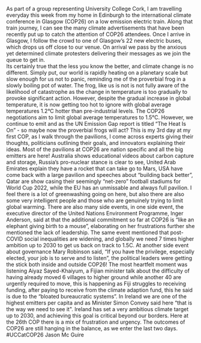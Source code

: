 As part of a group representing University College Cork, I am travelling everyday this week from my home in Edinburgh to the international climate conference in Glasgow (COP26) on a low emission electric train. Along that train journey, I can see the many climate advertisements that have been recently put up to catch the attention of COP26 attendees. Once I arrive in Glasgow, I follow the crowd to one of Glasgow’s 22 new electric buses, which drops us off close to our venue. On arrival we pass by the anxious yet determined climate protesters delivering their messages as we join the queue to get in.  
Its certainly true that the less you know the better, and climate change is no different. Simply put, our world is rapidly heating on a planetary scale but slow enough for us not to panic, reminding me of the proverbial frog in a slowly boiling pot of water. The frog, like us is not is not fully aware of the likelihood of catastrophe as the change in temperature is too gradually to provoke significant action. However, despite the gradual increase in global temperature, it is now getting too hot to ignore with global average temperatures 1.2°C hotter than pre-industrial levels. The COP26 negotiations aim to limit global average temperatures to 1.5°C. However, we continue to emit and as the UN Emission Gap report is titled “The Heat Is On”  - so maybe now the proverbial frogs will act? 
This is my 3rd day at my first COP, as I walk through the pavilions, I come across experts giving their thoughts, politicians outlining their goals, and innovators explaining their ideas. Most of the pavilions at COP26 are nation specific and all the big emitters are here! Australia shows educational videos about carbon capture and storage, Russia’s pro-nuclear stance is clear to see, United Arab Emirates explain they have a rocket that can take go to Mars, USA have come back with a large pavilion and speeches about “building back better”, Qatar are show casing their seemingly “net-zero” football stadiums for World Cup 2022, while the EU has an unmissable and always full pavilion. I feel there is a lot of greenwashing going on here, but also there are also some very intelligent people and those who are genuinely trying to limit global warming.
There are also many side events, in one side event, the executive director of the United Nations Environment Programme, Inger Anderson, said at that the additional commitment so far at COP26 is “like an elephant giving birth to a mouse”, elaborating on her frustrations further she mentioned the lack of leadership. The same event mentioned that post-COVID social inequalities are widening, and globally we need 7 times higher ambition up to 2030 to get us back on track to 1.5C. At another side event about governance Mary Robinson said, “If you have the privilege, especially elected, your job is to serve and to listen”, the political leaders were getting the stick both inside and outside COP26! The most heartfelt moment was listening Aiyaz Sayed-Khaiyum, a Fijian minister talk about the difficulty of having already moved 6 villages to higher ground while another 40 are urgently required to move, this is happening as Fiji struggles to receiving funding, after paying to receive from the climate adaption fund, this he said is due to the “bloated bureaucratic systems”. 
In Ireland we are one of the highest emitters per capita and as Minister Simon Convey said here “that is the way we need to see it". Ireland has set a very ambitious climate target up to 2030, and achieving this goal is critical beyond our borders. Here at the 26th COP there is a mix of frustration and urgency. The outcomes of COP26 are still hanging in the balance, as we enter the last two days. 
#UCCatCOP26 
Jason Mc Guire

